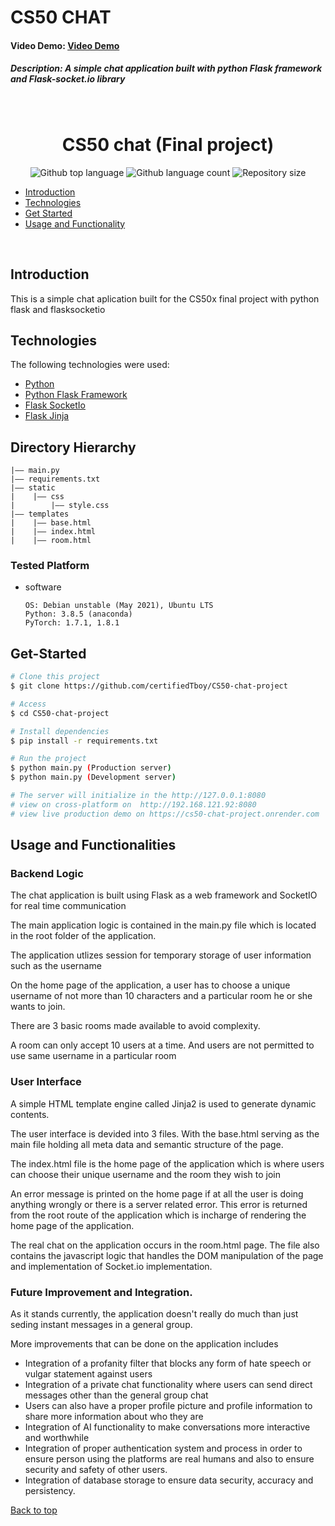 # CS50 CHAT

#### Video Demo: <a href="https://drive.google.com/file/d/1A-Ce75Kr73Px27p60mNLGdhzryLswjNp/view?usp=sharing">Video Demo</a>

##### Description: A simple chat application built with python Flask framework and Flask-socket.io library

<div align="center" id="top"> 
 
  &#xa0;

</div>

<h1 align="center"> CS50 chat (Final project)</h1>

<p align="center">
  <img alt="Github top language" src="https://img.shields.io/github/languages/top/certifiedTboy/CS50-chat-project?color=56BEB8">

  <img alt="Github language count" src="https://img.shields.io/github/languages/count/certifiedTboy/CS50-chat-project?color=56BEB8">

  <img alt="Repository size" src="https://img.shields.io/github/repo-size/certifiedTboy/CS50-chat-project?color=56BEB8">

</p>

- [Introduction](#Introduction)
- [Technologies](#Technologies)
- [Get Started](#Get-Started)
- [Usage and Functionality](#)

<br>

## Introduction

This is a simple chat aplication built for the CS50x final project with python flask and flasksocketio

## Technologies

The following technologies were used:

- [Python](#Node)
- [Python Flask Framework](#Flask)
- [Flask SocketIo](#)
- [Flask Jinja](#)

## Directory Hierarchy

```
|—— main.py
|—— requirements.txt
|—— static
|    |—— css
|        |—— style.css
|—— templates
|    |—— base.html
|    |—— index.html
|    |—— room.html
```

### Tested Platform

- software
  ```
  OS: Debian unstable (May 2021), Ubuntu LTS
  Python: 3.8.5 (anaconda)
  PyTorch: 1.7.1, 1.8.1
  ```

## Get-Started

```bash
# Clone this project
$ git clone https://github.com/certifiedTboy/CS50-chat-project

# Access
$ cd CS50-chat-project

# Install dependencies
$ pip install -r requirements.txt

# Run the project
$ python main.py (Production server)
$ python main.py (Development server)

# The server will initialize in the http://127.0.0.1:8080
# view on cross-platform on  http://192.168.121.92:8080
# view live production demo on https://cs50-chat-project.onrender.com
```

## Usage and Functionalities

### Backend Logic

The chat application is built using Flask as a web framework and SocketIO for real time communication

The main application logic is contained in the main.py file which is located in the root folder of the application.

The application utlizes session for temporary storage of user information such as the username

On the home page of the application, a user has to choose a unique username of not more than 10 characters and a particular room he or she wants to join.

There are 3 basic rooms made available to avoid complexity.

A room can only accept 10 users at a time. And users are not permitted to use same username in a particular room

### User Interface

A simple HTML template engine called Jinja2 is used to generate dynamic contents.

The user interface is devided into 3 files. With the base.html serving as the main file holding all meta data and semantic structure of the page.

The index.html file is the home page of the application which is where users can choose their unique username and the room they wish to join

An error message is printed on the home page if at all the user is doing anything wrongly or there is a server related error. This error is returned from the root route of the application which is incharge of rendering the home page of the application.

The real chat on the application occurs in the room.html page. The file also contains the javascript logic that handles the DOM manipulation of the page and implementation of Socket.io implementation.

### Future Improvement and Integration.

As it stands currently, the application doesn't really do much than just seding instant messages in a general group.

More improvements that can be done on the application includes

- Integration of a profanity filter that blocks any form of hate speech or vulgar statement against users
- Integration of a private chat functionality where users can send direct messages other than the general group chat
- Users can also have a proper profile picture and profile information to share more information about who they are
- Integration of AI functionality to make conversations more interactive and worthwhile
- Integration of proper authentication system and process in order to ensure person using the platforms are real humans and also to ensure security and safety of other users.
- Integration of database storage to ensure data security, accuracy and persistency.

<a href="#top">Back to top</a>

